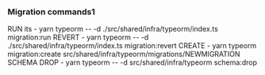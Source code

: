  
### Migration commands1
  RUN its - yarn typeorm -- -d ./src/shared/infra/typeorm/index.ts migration:run
  REVERT - yarn typeorm -- -d ./src/shared/infra/typeorm/index.ts migration:revert
  CREATE - yarn typeorm migration:create src/shared/infra/typeorm/migrations/NEWMIGRATION
  SCHEMA DROP - yarn typeorm -- -d src/shared/infra/typeorm schema:drop
 